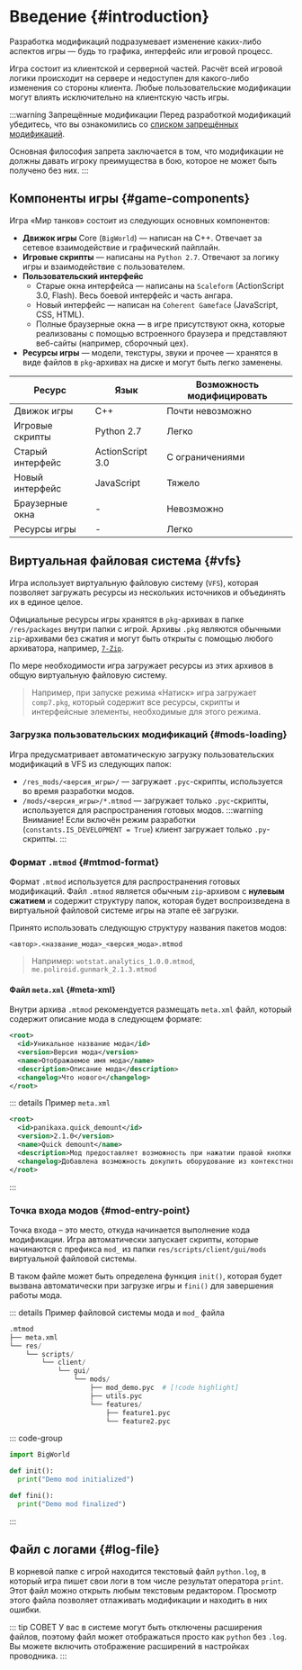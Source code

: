 # Введение {#introduction}

Разработка модификаций подразумевает изменение каких-либо аспектов игры — будь то графика, интерфейс или игровой процесс.

Игра состоит из клиентской и серверной частей. Расчёт всей игровой логики происходит на сервере и недоступен для какого-либо изменения со стороны клиента. Любые пользовательские модификации могут влиять исключительно на клиентскую часть игры.

:::warning Запрещённые модификации
Перед разработкой модификаций убедитесь, что вы ознакомились со [списком запрещённых модификаций](https://tanki.su/ru/content/guide/ban/nonusefulmods).

Основная философия запрета заключается в том, что модификации не должны давать игроку преимущества в бою, которое не может быть получено без них.
:::

## Компоненты игры {#game-components}
Игра «Мир танков» состоит из следующих основных компонентов:
- **Движок игры** Core (`BigWorld`) — написан на C++. Отвечает за сетевое взаимодействие и графический пайплайн.
- **Игровые скрипты** — написаны на `Python 2.7`. Отвечают за логику игры и взаимодействие с пользователем.
- **Пользовательский интерфейс**
  - Старые окна интерфейса — написаны на `Scaleform` (ActionScript 3.0, Flash). Весь боевой интерфейс и часть ангара.
  - Новый интерфейс — написан на `Coherent Gameface` (JavaScript, CSS, HTML).
  - Полные браузерные окна — в игре присутствуют окна, которые реализованы с помощью встроенного браузера и представляют веб-сайты (например, сборочный цех).
- **Ресурсы игры** — модели, текстуры, звуки и прочее — хранятся в виде файлов в `pkg`-архивах на диске и могут быть легко заменены.

| Ресурс           | Язык             | Возможность модифицировать |
| ---------------- | ---------------- | -------------------------- |
| Движок игры      | C++              | Почти невозможно           |
| Игровые скрипты  | Python 2.7       | Легко                      |
| Старый интерфейс | ActionScript 3.0 | С ограничениями            |
| Новый интерфейс  | JavaScript       | Тяжело                     |
| Браузерные окна  | -                | Невозможно                 |
| Ресурсы игры     | -                | Легко                      |


## Виртуальная файловая система {#vfs}

Игра использует виртуальную файловую систему (`VFS`), которая позволяет загружать ресурсы из нескольких источников и объединять их в единое целое.

Официальные ресурсы игры хранятся в `pkg`-архивах в папке `/res/packages` внутри папки с игрой. Архивы `.pkg` являются обычными `zip`-архивами без сжатия и могут быть открыты с помощью любого архиватора, например, [`7-Zip`](https://www.7-zip.org).

По мере необходимости игра загружает ресурсы из этих архивов в общую виртуальную файловую систему.

> Например, при запуске режима «Натиск» игра загружает `comp7.pkg`, который содержит все ресурсы, скрипты и интерфейсные элементы, необходимые для этого режима.

### Загрузка пользовательских модификаций {#mods-loading}

Игра предусматривает автоматическую загрузку пользовательских модификаций в VFS из следующих папок:
- `/res_mods/<версия_игры>/` — загружает `.pyc`-скрипты, используется во время разработки модов.
- `/mods/<версия_игры>/*.mtmod` — загружает только `.pyc`-скрипты, используется для распространения готовых модов.
:::warning Внимание!
Если включён режим разработки (`constants.IS_DEVELOPMENT = True`) клиент загружает только `.py`-скрипты. 
:::


### Формат `.mtmod` {#mtmod-format}

Формат `.mtmod` используется для распространения готовых модификаций. Файл `.mtmod` является обычным `zip`-архивом с **нулевым сжатием** и содержит структуру папок, которая будет воспроизведена в виртуальной файловой системе игры на этапе её загрузки.

Принято использовать следующую структуру названия пакетов модов:
```
<автор>.<название_мода>_<версия_мода>.mtmod
```

> Например: `wotstat.analytics_1.0.0.mtmod`, `me.poliroid.gunmark_2.1.3.mtmod`

#### Файл `meta.xml` {#meta-xml}
Внутри архива `.mtmod` рекомендуется размещать `meta.xml` файл, который содержит описание мода в следующем формате:
```xml [meta.xml]
<root>
  <id>Уникальное название мода</id>
  <version>Версия мода</version>
  <name>Отображаемое имя мода</name>
  <description>Описание мода</description>
  <changelog>Что нового</changelog>
</root>
```

::: details Пример `meta.xml`
```xml [meta.xml]
<root>
  <id>panikaxa.quick_demount</id>
  <version>2.1.0</version>
  <name>Quick demount</name>
  <description>Мод предоставляет возможность при нажатии правой кнопки мыши на слоте оборудования выбрать из контекстного меню танк, на котором установлено данное оборудование и автоматически демонтировать его с выбранного танка.</description>
  <changelog>Добавлена возможность докупить оборудование из контекстного меню.</changelog>
</root>
```
:::

### Точка входа модов {#mod-entry-point}

Точка входа – это место, откуда начинается выполнение кода модификации. Игра автоматически запускает скрипты, которые начинаются с префикса `mod_` из папки `res/scripts/client/gui/mods` виртуальной файловой системы.

В таком файле может быть определена функция `init()`, которая будет вызвана автоматически при загрузке игры и `fini()` для завершения работы мода.

::: details Пример файловой системы мода и `mod_` файла
```python
.mtmod
├── meta.xml
└── res/
    └── scripts/
        └── client/
            └── gui/
                └── mods/
                    ├── mod_demo.pyc  # [!code highlight]
                    ├── utils.pyc
                    └── features/
                        ├── feature1.pyc
                        └── feature2.pyc
```

::: code-group
```python [mod_demo.py]
import BigWorld

def init():
  print("Demo mod initialized")

def fini():
  print("Demo mod finalized")
```
:::

## Файл с логами {#log-file}

В корневой папке с игрой находится текстовый файл `python.log`, в который игра пишет свои логи в том числе результат оператора `print`. Этот файл можно открыть любым текстовым редактором. Просмотр этого файла позволяет отлаживать модификации и находить в них ошибки.

::: tip СОВЕТ
У вас в системе могут быть отключены расширения файлов, поэтому файл может отображаться просто как `python` без `.log`. Вы можете включить отображение расширений в настройках проводника.
:::
